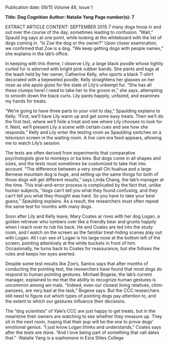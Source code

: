 Publication date: 09/15
Volume 48, Issue 1

**Title: Dog Cognition**
**Author: Natalie Yang**
**Page number(s): 7**

EXTRACT ARTICLE CONTENT:
SEPTEMBER 2015
7
many dogs troop in and out over the course of the 
day, sometimes leading to confusion. “Wait,” Spauld­
ing says at one point, while looking at the whiteboard 
with the list of dogs coming in. “Is Zoe the dog or 
the owner?” Upon closer examination, we confirmed 
that Zoe is a dog. “We keep getting dogs with people 
names,” she explains in the lab’s office. 

In keeping with this theme, I observe Lily, a large 
black poodle whose tightly curled fur is adorned with 
bright pink rubber bands. She pants and tugs at the 
leash held by her owner, Catherine Kelly, who sports 
a black T-shirt decorated with a bejeweled poodle. 
Kelly straightens her glasses on her nose as she apolo­
gizes for the state of Lily’s unkempt fur. “She has all 
these clumps here! I need to take her to the groom­
er,” she says, attempting to smooth down the black 
curls. Lily pants happily, unfazed, and examines my 
hands for treats.

 “We’re going to have three parts to your visit to­
day,” Spaulding explains to Kelly. “First, we’ll have Lily 
warm up and get some easy treats. Then we’ll do the 
first test, where we’ll hide a treat and see where Lily 
chooses to look for it. Next, we’ll present Lily a scene 
with certain cues and see how she responds.” Kelly 
and Lily enter the testing room as Spaulding switches 
on a television screen in the waiting room. A live cam­
era feed appears, allowing me to watch Lily’s session.

The tests are often derived from experiments that 
comparative psychologists give to monkeys or ba­
bies. But dogs come in all shapes and sizes, and the 
tests must sometimes be customized to take that into 
account. “The difference between a very small Chi­
huahua and a large Bernese mountain dog is huge, 
and setting up the same things for both of those dogs 
will get different results,” says Linda Chang, the lab’s 
manager at the time. This trial-and-error process is 
complicated by the fact that, unlike human subjects, 
“dogs can’t tell you what they found confusing, and 
they can’t tell you what they thought was hard. So you 
have to take your best guess,” Spaulding explains. As a 
result, the researchers must often repeat the same test 
for months with many dogs. 

Soon after Lily and Kelly leave, Mary Coates ar­
rives with her dog Logan, a golden retriever who 
lumbers over like a friendly bear and grunts happily 
when I reach over to rub his back. He and Coates are 
led into the study room, and I watch on the screen as 
the familiar treat-hiding scenes play out with Logan. 
All I can see of Logan is his large nose at the bottom 
left of the screen, pointing attentively at the white 
buckets in front of him. Occasionally, he turns back to 
Coates for reassurance, but she follows the rules and 
keeps her eyes averted.

Despite some test results like Zoe’s, Santos says 
that after months of conducting the pointing test, the 
researchers have found that most dogs do respond to 
human pointing gestures. Michael Bogese, the lab’s 
current manager, explained to me that the ability to 
recognize human gestures is uncommon among ani­
mals. “Indeed, even our closest living relatives, chim­
panzees, are very bad at the task,” Bogese says. But the 
CCC researchers still need to figure out which types 
of pointing dogs pay attention to, and the extent to 
which our gestures influence their decisions. 

The “dog scientists” of Yale’s CCC are just happy 
to get treats, but in the meantime their owners are 
watching to see whether they measure up. They sit in 
the next room, hoping that their pup will be the one 
to prove dogs’ emotional genius. “I just know Logan 
thinks and understands,” Coates says after the tests are 
done. “And I love being part of something that vali­
dates that.” 
-Natalie Yang is a sophomore 
in Ezra Stiles College